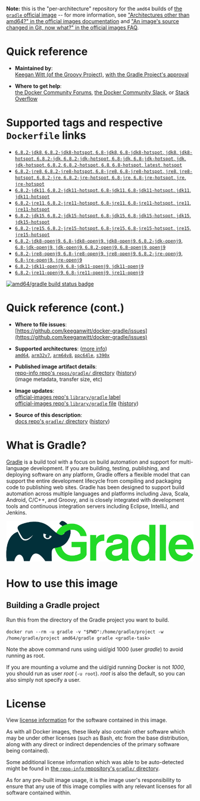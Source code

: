 <!--

********************************************************************************

WARNING:

    DO NOT EDIT "gradle/README.md"

    IT IS AUTO-GENERATED

    (from the other files in "gradle/" combined with a set of templates)

********************************************************************************

-->

**Note:** this is the "per-architecture" repository for the `amd64` builds of [the `gradle` official image](https://hub.docker.com/_/gradle) -- for more information, see ["Architectures other than amd64?" in the official images documentation](https://github.com/docker-library/official-images#architectures-other-than-amd64) and ["An image's source changed in Git, now what?" in the official images FAQ](https://github.com/docker-library/faq#an-images-source-changed-in-git-now-what).

# Quick reference

-	**Maintained by**:  
	[Keegan Witt (of the Groovy Project)](https://github.com/keeganwitt/docker-gradle), [with the Gradle Project's approval](https://discuss.gradle.org/t/official-docker-images/21159/8)

-	**Where to get help**:  
	[the Docker Community Forums](https://forums.docker.com/), [the Docker Community Slack](https://dockr.ly/slack), or [Stack Overflow](https://stackoverflow.com/search?tab=newest&q=docker)

# Supported tags and respective `Dockerfile` links

-	[`6.8.2-jdk8`, `6.8.2-jdk8-hotspot`, `6.8-jdk8`, `6.8-jdk8-hotspot`, `jdk8`, `jdk8-hotspot`, `6.8.2-jdk`, `6.8.2-jdk-hotspot`, `6.8-jdk`, `6.8-jdk-hotspot`, `jdk`, `jdk-hotspot`, `6.8.2`, `6.8.2-hotspot`, `6.8`, `6.8-hotspot`, `latest`, `hotspot`](https://github.com/keeganwitt/docker-gradle/blob/233a7be26a98bcf6a06227a5932cf0c1d6a73f19/hotspot/jdk8/Dockerfile)
-	[`6.8.2-jre8`, `6.8.2-jre8-hotspot`, `6.8-jre8`, `6.8-jre8-hotspot`, `jre8`, `jre8-hotspot`, `6.8.2-jre`, `6.8.2-jre-hotspot`, `6.8-jre`, `6.8-jre-hotspot`, `jre`, `jre-hotspot`](https://github.com/keeganwitt/docker-gradle/blob/233a7be26a98bcf6a06227a5932cf0c1d6a73f19/hotspot/jre8/Dockerfile)
-	[`6.8.2-jdk11`, `6.8.2-jdk11-hotspot`, `6.8-jdk11`, `6.8-jdk11-hotspot`, `jdk11`, `jdk11-hotspot`](https://github.com/keeganwitt/docker-gradle/blob/233a7be26a98bcf6a06227a5932cf0c1d6a73f19/hotspot/jdk11/Dockerfile)
-	[`6.8.2-jre11`, `6.8.2-jre11-hotspot`, `6.8-jre11`, `6.8-jre11-hotspot`, `jre11`, `jre11-hotspot`](https://github.com/keeganwitt/docker-gradle/blob/233a7be26a98bcf6a06227a5932cf0c1d6a73f19/hotspot/jre11/Dockerfile)
-	[`6.8.2-jdk15`, `6.8.2-jdk15-hotspot`, `6.8-jdk15`, `6.8-jdk15-hotspot`, `jdk15`, `jdk15-hotspot`](https://github.com/keeganwitt/docker-gradle/blob/233a7be26a98bcf6a06227a5932cf0c1d6a73f19/hotspot/jdk15/Dockerfile)
-	[`6.8.2-jre15`, `6.8.2-jre15-hotspot`, `6.8-jre15`, `6.8-jre15-hotspot`, `jre15`, `jre15-hotspot`](https://github.com/keeganwitt/docker-gradle/blob/233a7be26a98bcf6a06227a5932cf0c1d6a73f19/hotspot/jre15/Dockerfile)
-	[`6.8.2-jdk8-openj9`, `6.8-jdk8-openj9`, `jdk8-openj9`, `6.8.2-jdk-openj9`, `6.8-jdk-openj9`, `jdk-openj9`, `6.8.2-openj9`, `6.8-openj9`, `openj9`](https://github.com/keeganwitt/docker-gradle/blob/233a7be26a98bcf6a06227a5932cf0c1d6a73f19/openj9/jdk8/Dockerfile)
-	[`6.8.2-jre8-openj9`, `6.8-jre8-openj9`, `jre8-openj9`, `6.8.2-jre-openj9`, `6.8-jre-openj9`, `jre-openj9`](https://github.com/keeganwitt/docker-gradle/blob/233a7be26a98bcf6a06227a5932cf0c1d6a73f19/openj9/jre8/Dockerfile)
-	[`6.8.2-jdk11-openj9`, `6.8-jdk11-openj9`, `jdk11-openj9`](https://github.com/keeganwitt/docker-gradle/blob/233a7be26a98bcf6a06227a5932cf0c1d6a73f19/openj9/jdk11/Dockerfile)
-	[`6.8.2-jre11-openj9`, `6.8-jre11-openj9`, `jre11-openj9`](https://github.com/keeganwitt/docker-gradle/blob/233a7be26a98bcf6a06227a5932cf0c1d6a73f19/openj9/jre11/Dockerfile)

[![amd64/gradle build status badge](https://img.shields.io/jenkins/s/https/doi-janky.infosiftr.net/job/multiarch/job/amd64/job/gradle.svg?label=amd64/gradle%20%20build%20job)](https://doi-janky.infosiftr.net/job/multiarch/job/amd64/job/gradle/)

# Quick reference (cont.)

-	**Where to file issues**:  
	[https://github.com/keeganwitt/docker-gradle/issues](https://github.com/keeganwitt/docker-gradle/issues)

-	**Supported architectures**: ([more info](https://github.com/docker-library/official-images#architectures-other-than-amd64))  
	[`amd64`](https://hub.docker.com/r/amd64/gradle/), [`arm32v7`](https://hub.docker.com/r/arm32v7/gradle/), [`arm64v8`](https://hub.docker.com/r/arm64v8/gradle/), [`ppc64le`](https://hub.docker.com/r/ppc64le/gradle/), [`s390x`](https://hub.docker.com/r/s390x/gradle/)

-	**Published image artifact details**:  
	[repo-info repo's `repos/gradle/` directory](https://github.com/docker-library/repo-info/blob/master/repos/gradle) ([history](https://github.com/docker-library/repo-info/commits/master/repos/gradle))  
	(image metadata, transfer size, etc)

-	**Image updates**:  
	[official-images repo's `library/gradle` label](https://github.com/docker-library/official-images/issues?q=label%3Alibrary%2Fgradle)  
	[official-images repo's `library/gradle` file](https://github.com/docker-library/official-images/blob/master/library/gradle) ([history](https://github.com/docker-library/official-images/commits/master/library/gradle))

-	**Source of this description**:  
	[docs repo's `gradle/` directory](https://github.com/docker-library/docs/tree/master/gradle) ([history](https://github.com/docker-library/docs/commits/master/gradle))

# What is Gradle?

[Gradle](https://gradle.org/) is a build tool with a focus on build automation and support for multi-language development. If you are building, testing, publishing, and deploying software on any platform, Gradle offers a flexible model that can support the entire development lifecycle from compiling and packaging code to publishing web sites. Gradle has been designed to support build automation across multiple languages and platforms including Java, Scala, Android, C/C++, and Groovy, and is closely integrated with development tools and continuous integration servers including Eclipse, IntelliJ, and Jenkins.

![logo](https://raw.githubusercontent.com/docker-library/docs/c3d3ca6beed000f9ba6eabc98f3399158f520256/gradle/logo.png)

# How to use this image

## Building a Gradle project

Run this from the directory of the Gradle project you want to build.

`docker run --rm -u gradle -v "$PWD":/home/gradle/project -w /home/gradle/project amd64/gradle gradle <gradle-task>`

Note the above command runs using uid/gid 1000 (user *gradle*) to avoid running as root.

If you are mounting a volume and the uid/gid running Docker is not *1000*, you should run as user *root* (`-u root`). *root* is also the default, so you can also simply not specify a user.

# License

View [license information](https://gradle.org/license/) for the software contained in this image.

As with all Docker images, these likely also contain other software which may be under other licenses (such as Bash, etc from the base distribution, along with any direct or indirect dependencies of the primary software being contained).

Some additional license information which was able to be auto-detected might be found in [the `repo-info` repository's `gradle/` directory](https://github.com/docker-library/repo-info/tree/master/repos/gradle).

As for any pre-built image usage, it is the image user's responsibility to ensure that any use of this image complies with any relevant licenses for all software contained within.
